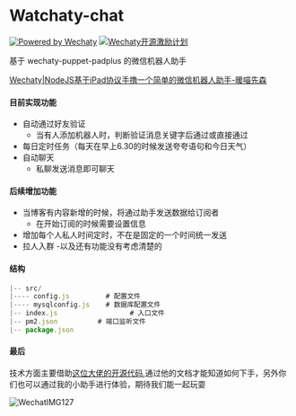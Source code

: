 # Watchaty-chat

[![Powered by Wechaty](https://img.shields.io/badge/Powered%20By-Wechaty-green.svg)](https://github.com/chatie/wechaty)
[![Wechaty开源激励计划](https://img.shields.io/badge/Wechaty-开源激励计划-green.svg)](https://github.com/juzibot/Welcome/wiki/Everything-about-Wechaty)

基于 wechaty-puppet-padplus 的微信机器人助手



[Wechaty|NodeJS基于iPad协议手撸一个简单的微信机器人助手-暖喵先森](https://www.zyslx.com)



#### 目前实现功能

- 自动通过好友验证
  - 当有人添加机器人时，判断验证消息关键字后通过或直接通过
- 每日定时任务（每天在早上6.30的时候发送夸夸语句和今日天气）
- 自动聊天
  - 私聊发送消息即可聊天
  
#### 后续增加功能

- 当博客有内容新增的时候，将通过助手发送数据给订阅者
  - 在开始订阅的时候需要设置信息
- 增加每个人私人时间定时，不在是固定的一个时间统一发送
- 拉人入群
-以及还有功能没有考虑清楚的



#### 结构

```js
|-- src/
|---- config.js		  	# 配置文件
|---- mysqlconfig.js	# 数据库配置文件
|-- index.js				  # 入口文件
|-- pm2.json          # 端口监听文件
|-- package.json
```



#### 最后

技术方面主要借助[这位大佬的开源代码](https://github.com/isboyjc/wechaty-Robot),通过他的文档才能知道如何下手，另外你们也可以通过我的小助手进行体验，期待我们能一起玩耍

![WechatIMG127](./README.assets/WechatIMG127.jpeg)

